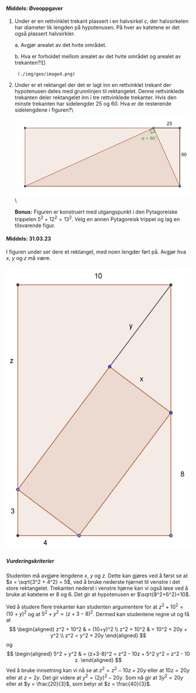 
#### Middels:  Øveoppgaver

1. Under er en rettvinklet trekant plassert i en halvsirkel $c$, der
    halvsirkelen har diameter lik lengden på hypotenusen. På hver av
    katetene er det også plassert halvsirkler.

    a.  Avgjør arealet av det hvite området.

    b.  Hva er forholdet mellom arealet av det hvite området og arealet
        av trekanten?![]
        
        (./img/geo/image4.png)

2. Under er et rektangel der det er lagt inn en rettvinklet trekant der
    hypotenusen deles med grunnlinjen til rektangelet. Denne
    rettvinklede trekanten deler rektangelet inn i tre rettvinklede
    trekanter. Hvis den minste trekanten har sidelengder 25 og 60. Hva
    er de resterende sidelengdene i figuren?\
    
    ![](./img/geo/image5.png)\

    **Bonus:** Figuren er konstruert med utgangspunkt i den Pytagoreiske
    trippelen $5^{2} + 12^{2} = 13^{2}$. Velg en annen Pytagoreisk
    trippel og lag en tilsvarende figur.




#### Middels:  31.03.23

I figuren under ser dere et rektangel, med noen lengder ført på. Avgjør hva $x$, $y$ og $z$ må være.

![](./img/2023-03-30-15-27-42.png)

##### Vurderingskriterier

Studenten må avgjøre lengdene $x$, $y$ og $z$. Dette kan gjøres ved å først se at $x = \sqrt{3^2 + 4^2} = 5$, ved å bruke nederste hjørnet til venstre i det store rektangelet. Trekanten nederst i venstre hjørne kan vi også løse ved å bruke at katetene er $8$ og $6$. Det gir at hypotenusen er $\sqrt{8^2+6^2}=10$.

Ved å studere flere trekanter kan studenten argumentere for at $z^2 + 10^2 = (10+y)^2$ og at $5^2 + y^2 = (z+3-8)^2$.
Dermed kan studentene regne ut og få at
$$
\begin{aligned}
z^2 + 10^2
& = (10+y)^2
\\
z^2 + 10^2
& =
10^2 + 20y + y^2
\\
z^2 = y^2 + 20y
\end{aligned}
$$
og
$$
\begin{aligned}
5^2 + y^2 & = (z+3-8)^2 = z^2 - 10z + 5^2
y^2 = z^2 - 10 z.
\end{aligned}
$$
Ved å bruke innsetning kan vi nå se at $z^2 = z^2 - 10 z + 20y$ eller at $10z = 20 y$ eller at $z = 2y$. Det gir videre at $y^2 = (2y)^2 - 20y$. Som nå gir at $3y^2 = 20y$ eller at $y = \frac{20}{3}$, som betyr at $z = \frac{40}{3}$.



